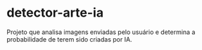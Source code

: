 # detector-arte-ia
Projeto que analisa imagens enviadas pelo usuário e determina a probabilidade de terem sido criadas por IA.
